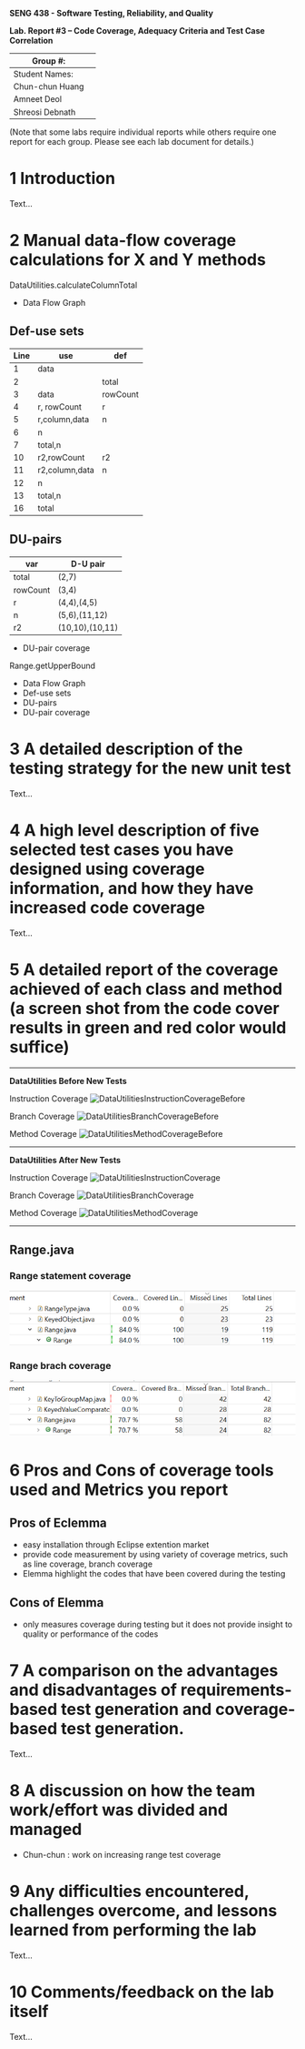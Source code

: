**SENG 438 - Software Testing, Reliability, and Quality**

**Lab. Report #3 – Code Coverage, Adequacy Criteria and Test Case Correlation**

| Group \#:       |     |
| --------------- | --- |
| Student Names:  |     |
| Chun-chun Huang |     |
| Amneet Deol     |     |
| Shreosi Debnath |     |

(Note that some labs require individual reports while others require one report
for each group. Please see each lab document for details.)

# 1 Introduction

Text…

# 2 Manual data-flow coverage calculations for X and Y methods

DataUtilities.calculateColumnTotal

- Data Flow Graph

## Def-use sets

| Line | use            | def      |
| ---- | -------------- | -------- |
| 1    | data           |          |
| 2    |                | total    |
| 3    | data           | rowCount |
| 4    | r, rowCount    | r        |
| 5    | r,column,data  | n        |
| 6    | n              |          |
| 7    | total,n        |          |
| 10   | r2,rowCount    | r2       |
| 11   | r2,column,data | n        |
| 12   | n              |          |
| 13   | total,n        |          |
| 16   | total          |          |

## DU-pairs

| var      | D-U pair        |
| -------- | --------------- |
| total    | (2,7)           |
| rowCount | (3,4)           |
| r        | (4,4),(4,5)     |
| n        | (5,6),(11,12)   |
| r2       | (10,10),(10,11) |

- DU-pair coverage

Range.getUpperBound

- Data Flow Graph
- Def-use sets
- DU-pairs
- DU-pair coverage

# 3 A detailed description of the testing strategy for the new unit test

Text…

# 4 A high level description of five selected test cases you have designed using coverage information, and how they have increased code coverage

Text…

# 5 A detailed report of the coverage achieved of each class and method (a screen shot from the code cover results in green and red color would suffice)

---------------------------------------
**DataUtilities Before New Tests**

Instruction Coverage
![DataUtilitiesInstructionCoverageBefore](https://user-images.githubusercontent.com/72403820/222765254-f4f7a707-37f6-453e-9969-08885eef743c.png)

Branch Coverage
![DataUtilitiesBranchCoverageBefore](https://user-images.githubusercontent.com/72403820/222765222-5a890cb3-4239-4f72-9e9f-9e573f5d19fa.png)

Method Coverage
![DataUtilitiesMethodCoverageBefore](https://user-images.githubusercontent.com/72403820/222765322-4a6c6445-44e6-4bff-a6a4-73b0aded85e4.png)

---------------------------------------
**DataUtilities After New Tests**

Instruction Coverage
![DataUtilitiesInstructionCoverage](https://user-images.githubusercontent.com/72403820/222765188-de3e2b0f-88cd-4f9d-8b08-a0cd97ec59b4.png)

Branch Coverage
![DataUtilitiesBranchCoverage](https://user-images.githubusercontent.com/72403820/222765365-7a55d20a-5ac9-40f3-a644-206940972589.png)

Method Coverage
![DataUtilitiesMethodCoverage](https://user-images.githubusercontent.com/72403820/222765339-cb819f77-a310-4d75-ac10-6bd6dcb0e786.png)

---------------------------------------

## Range.java

### Range statement coverage

<img src="./media/Range_LineCoverage.PNG" />

### Range brach coverage

<img src="./media/Range_BranchCoverage.PNG" />

# 6 Pros and Cons of coverage tools used and Metrics you report

## Pros of Eclemma

- easy installation through Eclipse extention market
- provide code measurement by using variety of coverage metrics, such as line coverage, branch coverage
- Elemma highlight the codes that have been covered during the testing

## Cons of Elemma

- only measures coverage during testing but it does not provide insight to quality or performance of the codes

# 7 A comparison on the advantages and disadvantages of requirements-based test generation and coverage-based test generation.

Text…

# 8 A discussion on how the team work/effort was divided and managed

- Chun-chun
  : work on increasing range test coverage

# 9 Any difficulties encountered, challenges overcome, and lessons learned from performing the lab

Text…

# 10 Comments/feedback on the lab itself

Text…
